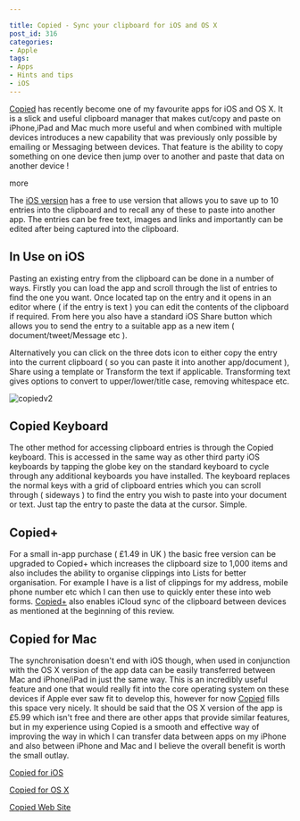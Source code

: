 ```yaml
---

title: Copied - Sync your clipboard for iOS and OS X
post_id: 316
categories: 
- Apple
tags:
- Apps
- Hints and tips
- iOS
---
```


[Copied](https://geo.itunes.apple.com/gb/app/copied-copy-paste-everywhere/id1015767349?mt=8&at=1000lbQg) has recently become one of my favourite apps for iOS and OS X. It is a slick and useful clipboard manager that makes cut/copy and paste on iPhone,iPad and Mac much more useful and when combined with multiple devices introduces a new capability that was previously only possible by emailing or Messaging between devices. That feature is the ability to copy something on one device then jump over to another and paste that data on another device !

more

The 
[iOS version](https://geo.itunes.apple.com/gb/app/copied-copy-paste-everywhere/id1015767349?mt=8&at=1000lbQg) has a free to use version that allows you to save up to 10 entries into the clipboard and to recall any of these to paste into another app. The entries can be free text, images and links and importantly can be edited after being captured into the clipboard.


## In Use on iOS


Pasting an existing entry from the clipboard can be done in a number of ways. Firstly you can load the app and scroll through the list of entries to find the one you want. Once located tap on the entry and it opens in an editor where ( if the entry is text ) you can edit the contents of the clipboard if required. From here you also have a standard iOS Share button which allows you to send the entry to  a suitable app as a new item ( document/tweet/Message etc ).

Alternatively you can click on the three dots icon to either copy the entry into the current clipboard ( so you can paste it into another app/document ), Share using a template or Transform the text if applicable. Transforming text gives options to convert to upper/lower/title case, removing whitespace etc.


![copiedv2](http://ukmac.net/wp-content/uploads/2016/04/copiedv2.gif)


## Copied Keyboard


The other method for accessing clipboard entries is through the Copied keyboard. This is accessed in the same way as other third party iOS keyboards by tapping the globe key on the standard keyboard to cycle through any additional keyboards you have installed. The keyboard replaces the normal keys with a grid of clipboard entries which you can scroll through ( sideways ) to find the entry you wish to paste into your document or text. Just tap the entry to paste the data at the cursor. Simple.


## Copied+


For a small in-app purchase ( £1.49 in UK ) the basic free version can be upgraded to Copied+ which increases the clipboard size to 1,000 items and also includes the ability to organise clippings into Lists for better organisation. For example I have is a list of clippings for my address, mobile phone number etc which I can then use to quickly enter these into web forms. 
[Copied+](https://geo.itunes.apple.com/gb/app/copied-copy-paste-everywhere/id1015767349?mt=8&at=1000lbQg) also enables iCloud sync of the clipboard between devices as mentioned at the beginning of this review.


## Copied for Mac


The synchronisation doesn't end with iOS though, when used in conjunction with the OS X version of the app data can be easily transferred between Mac and iPhone/iPad in just the same way. This is an incredibly useful feature and one that would really fit into the core operating system on these devices if Apple ever saw fit to develop this, however for now 
[Copied](https://geo.itunes.apple.com/gb/app/copied-copy-paste-everywhere/id1015767349?mt=8&at=1000lbQg) fills this space very nicely. It should be said that the OS X version of the app is £5.99 which isn't free and there are other apps that provide similar features, but in my experience using Copied is a smooth and effective way of improving the way in which I can transfer data between apps on my iPhone and also between iPhone and Mac and I believe the overall benefit is worth the small outlay.

 
[Copied for iOS](https://geo.itunes.apple.com/gb/app/copied-copy-paste-everywhere/id1015767349?mt=8&at=1000lbQg)

[Copied for OS X](https://itunes.apple.com/gb/app/copied-copy-paste-everywhere/id1026349850?mt=12&at=1000lbQg)

[Copied Web Site](http://copiedapp.com)